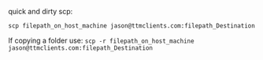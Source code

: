 quick and dirty scp:

`scp filepath_on_host_machine jason@ttmclients.com:filepath_Destination`

If copying a folder use:
`scp -r filepath_on_host_machine jason@ttmclients.com:filepath_Destination`
